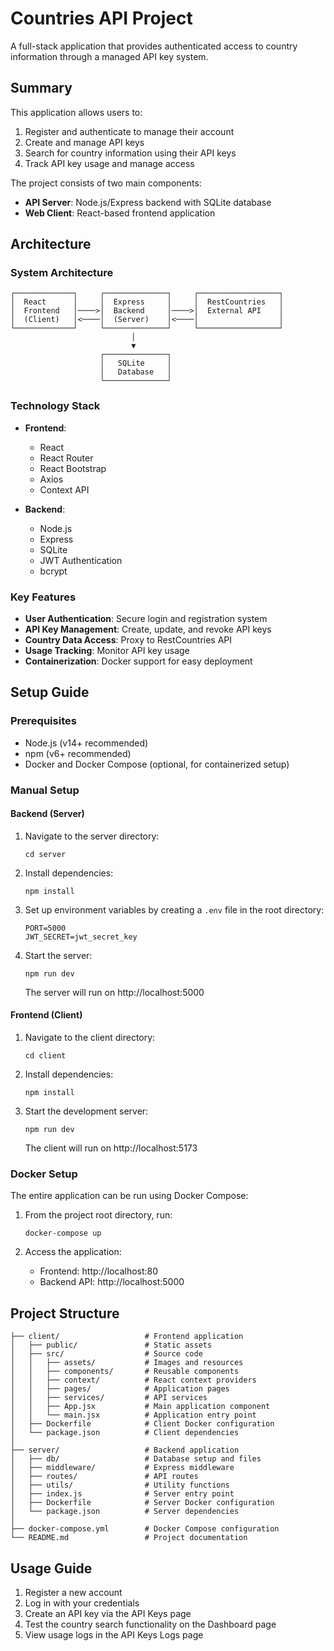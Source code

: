 # Countries API Project

A full-stack application that provides authenticated access to country information through a managed API key system.

## Summary

This application allows users to:

1. Register and authenticate to manage their account
2. Create and manage API keys
3. Search for country information using their API keys
4. Track API key usage and manage access

The project consists of two main components:

- **API Server**: Node.js/Express backend with SQLite database
- **Web Client**: React-based frontend application

## Architecture

### System Architecture

```
┌─────────────┐     ┌──────────────┐     ┌──────────────────┐
│  React      │     │  Express     │     │  RestCountries   │
│  Frontend   │────>│  Backend     │────>│  External API    │
│  (Client)   │<────│  (Server)    │<────│                  │
└─────────────┘     └──────────────┘     └──────────────────┘
                           │
                           ▼
                    ┌──────────────┐
                    │   SQLite     │
                    │   Database   │
                    └──────────────┘
```

### Technology Stack

- **Frontend**:

  - React
  - React Router
  - React Bootstrap
  - Axios
  - Context API

- **Backend**:
  - Node.js
  - Express
  - SQLite
  - JWT Authentication
  - bcrypt

### Key Features

- **User Authentication**: Secure login and registration system
- **API Key Management**: Create, update, and revoke API keys
- **Country Data Access**: Proxy to RestCountries API
- **Usage Tracking**: Monitor API key usage
- **Containerization**: Docker support for easy deployment

## Setup Guide

### Prerequisites

- Node.js (v14+ recommended)
- npm (v6+ recommended)
- Docker and Docker Compose (optional, for containerized setup)

### Manual Setup

#### Backend (Server)

1. Navigate to the server directory:

   ```
   cd server
   ```

2. Install dependencies:

   ```
   npm install
   ```

3. Set up environment variables by creating a `.env` file in the root directory:

   ```
   PORT=5000
   JWT_SECRET=jwt_secret_key
   ```

4. Start the server:
   ```
   npm run dev
   ```
   The server will run on http://localhost:5000

#### Frontend (Client)

1. Navigate to the client directory:

   ```
   cd client
   ```

2. Install dependencies:

   ```
   npm install
   ```

3. Start the development server:
   ```
   npm run dev
   ```
   The client will run on http://localhost:5173

### Docker Setup

The entire application can be run using Docker Compose:

1. From the project root directory, run:

   ```
   docker-compose up
   ```

2. Access the application:
   - Frontend: http://localhost:80
   - Backend API: http://localhost:5000

## Project Structure

```
├── client/                   # Frontend application
│   ├── public/               # Static assets
│   ├── src/                  # Source code
│   │   ├── assets/           # Images and resources
│   │   ├── components/       # Reusable components
│   │   ├── context/          # React context providers
│   │   ├── pages/            # Application pages
│   │   ├── services/         # API services
│   │   ├── App.jsx           # Main application component
│   │   └── main.jsx          # Application entry point
│   ├── Dockerfile            # Client Docker configuration
│   └── package.json          # Client dependencies
│
├── server/                   # Backend application
│   ├── db/                   # Database setup and files
│   ├── middleware/           # Express middleware
│   ├── routes/               # API routes
│   ├── utils/                # Utility functions
│   ├── index.js              # Server entry point
│   ├── Dockerfile            # Server Docker configuration
│   └── package.json          # Server dependencies
│
├── docker-compose.yml        # Docker Compose configuration
└── README.md                 # Project documentation
```

## Usage Guide

1. Register a new account
2. Log in with your credentials
3. Create an API key via the API Keys page
4. Test the country search functionality on the Dashboard page
5. View usage logs in the API Keys Logs page
